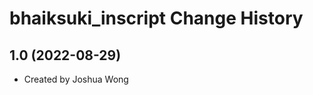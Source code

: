 bhaiksuki_inscript Change History
====================

1.0 (2022-08-29)
----------------
* Created by Joshua Wong
